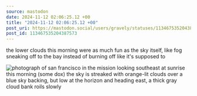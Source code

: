 ```yaml
---
source: mastodon
date: 2024-11-12 02:06:25.12 +00
title: "2024-11-12 02:06:25.12 +00"
post_uri: https://mastodon.social/users/gravely/statuses/113467535204387573
post_id: 113467535204387573
---
```

the lower clouds this morning were as much fun as the sky itself, like fog sneaking off to the bay instead of burning off like it's supposed to


![photograph of san francisco in the mission looking southeast at sunrise this morning (some dox) the sky is streaked with orange-lit clouds over a blue sky backing, but low at the horizon and heading east, a thick gray cloud bank roils slowly](/images/113467534948824855.jpeg)

